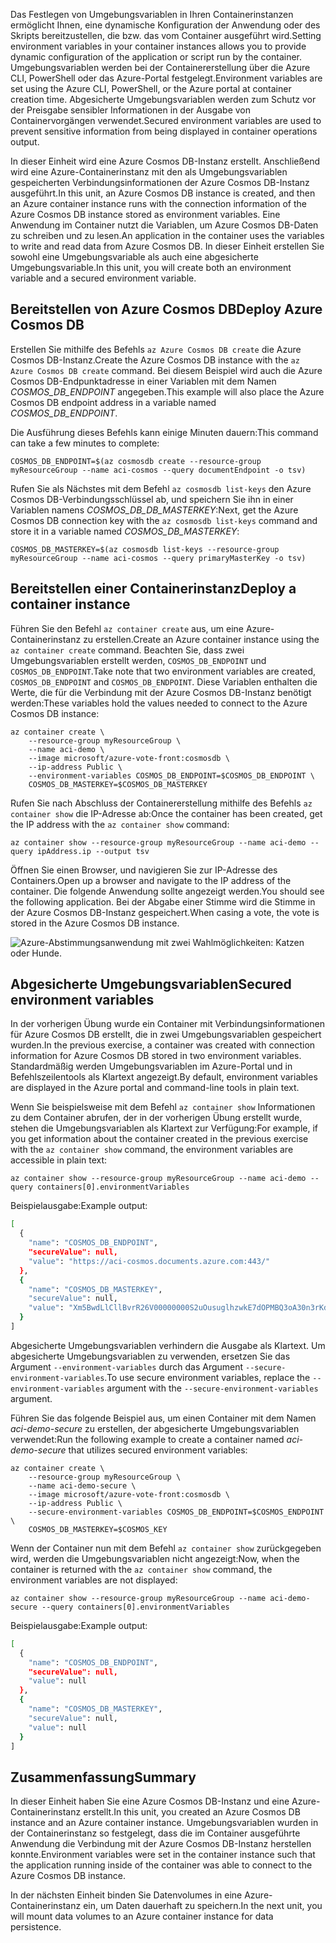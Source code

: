 <span data-ttu-id="737cb-101">Das Festlegen von Umgebungsvariablen in Ihren Containerinstanzen ermöglicht Ihnen, eine dynamische Konfiguration der Anwendung oder des Skripts bereitzustellen, die bzw. das vom Container ausgeführt wird.</span><span class="sxs-lookup"><span data-stu-id="737cb-101">Setting environment variables in your container instances allows you to provide dynamic configuration of the application or script run by the container.</span></span> <span data-ttu-id="737cb-102">Umgebungsvariablen werden bei der Containererstellung über die Azure CLI, PowerShell oder das Azure-Portal festgelegt.</span><span class="sxs-lookup"><span data-stu-id="737cb-102">Environment variables are set using the Azure CLI, PowerShell, or the Azure portal at container creation time.</span></span> <span data-ttu-id="737cb-103">Abgesicherte Umgebungsvariablen werden zum Schutz vor der Preisgabe sensibler Informationen in der Ausgabe von Containervorgängen verwendet.</span><span class="sxs-lookup"><span data-stu-id="737cb-103">Secured environment variables are used to prevent sensitive information from being displayed in container operations output.</span></span>

<span data-ttu-id="737cb-104">In dieser Einheit wird eine Azure Cosmos DB-Instanz erstellt. Anschließend wird eine Azure-Containerinstanz mit den als Umgebungsvariablen gespeicherten Verbindungsinformationen der Azure Cosmos DB-Instanz ausgeführt.</span><span class="sxs-lookup"><span data-stu-id="737cb-104">In this unit, an Azure Cosmos DB instance is created, and then an Azure container instance runs with the connection information of the Azure Cosmos DB instance stored as environment variables.</span></span> <span data-ttu-id="737cb-105">Eine Anwendung im Container nutzt die Variablen, um Azure Cosmos DB-Daten zu schreiben und zu lesen.</span><span class="sxs-lookup"><span data-stu-id="737cb-105">An application in the container uses the variables to write and read data from Azure Cosmos DB.</span></span> <span data-ttu-id="737cb-106">In dieser Einheit erstellen Sie sowohl eine Umgebungsvariable als auch eine abgesicherte Umgebungsvariable.</span><span class="sxs-lookup"><span data-stu-id="737cb-106">In this unit, you will create both an environment variable and a secured environment variable.</span></span>

## <a name="deploy-azure-cosmos-db"></a><span data-ttu-id="737cb-107">Bereitstellen von Azure Cosmos DB</span><span class="sxs-lookup"><span data-stu-id="737cb-107">Deploy Azure Cosmos DB</span></span>

<span data-ttu-id="737cb-108">Erstellen Sie mithilfe des Befehls `az Azure Cosmos DB create` die Azure Cosmos DB-Instanz.</span><span class="sxs-lookup"><span data-stu-id="737cb-108">Create the Azure Cosmos DB instance with the `az Azure Cosmos DB create` command.</span></span> <span data-ttu-id="737cb-109">Bei diesem Beispiel wird auch die Azure Cosmos DB-Endpunktadresse in einer Variablen mit dem Namen *COSMOS_DB_ENDPOINT* angegeben.</span><span class="sxs-lookup"><span data-stu-id="737cb-109">This example will also place the Azure Cosmos DB endpoint address in a variable named *COSMOS_DB_ENDPOINT*.</span></span>

<span data-ttu-id="737cb-110">Die Ausführung dieses Befehls kann einige Minuten dauern:</span><span class="sxs-lookup"><span data-stu-id="737cb-110">This command can take a few minutes to complete:</span></span>

```azurecli
COSMOS_DB_ENDPOINT=$(az cosmosdb create --resource-group myResourceGroup --name aci-cosmos --query documentEndpoint -o tsv)
```

<span data-ttu-id="737cb-111">Rufen Sie als Nächstes mit dem Befehl `az cosmosdb list-keys` den Azure Cosmos DB-Verbindungsschlüssel ab, und speichern Sie ihn in einer Variablen namens *COSMOS_DB_DB_MASTERKEY*:</span><span class="sxs-lookup"><span data-stu-id="737cb-111">Next, get the Azure Cosmos DB connection key with the `az cosmosdb list-keys` command and store it in a variable named *COSMOS_DB_MASTERKEY*:</span></span>

```azurecli
COSMOS_DB_MASTERKEY=$(az cosmosdb list-keys --resource-group myResourceGroup --name aci-cosmos --query primaryMasterKey -o tsv)
```

## <a name="deploy-a-container-instance"></a><span data-ttu-id="737cb-112">Bereitstellen einer Containerinstanz</span><span class="sxs-lookup"><span data-stu-id="737cb-112">Deploy a container instance</span></span>

<span data-ttu-id="737cb-113">Führen Sie den Befehl `az container create` aus, um eine Azure-Containerinstanz zu erstellen.</span><span class="sxs-lookup"><span data-stu-id="737cb-113">Create an Azure container instance using the `az container create` command.</span></span> <span data-ttu-id="737cb-114">Beachten Sie, dass zwei Umgebungsvariablen erstellt werden, `COSMOS_DB_ENDPOINT` und `COSMOS_DB_ENDPOINT`.</span><span class="sxs-lookup"><span data-stu-id="737cb-114">Take note that two environment variables are created, `COSMOS_DB_ENDPOINT` and `COSMOS_DB_ENDPOINT`.</span></span> <span data-ttu-id="737cb-115">Diese Variablen enthalten die Werte, die für die Verbindung mit der Azure Cosmos DB-Instanz benötigt werden:</span><span class="sxs-lookup"><span data-stu-id="737cb-115">These variables hold the values needed to connect to the Azure Cosmos DB instance:</span></span>

```azurecli
az container create \
    --resource-group myResourceGroup \
    --name aci-demo \
    --image microsoft/azure-vote-front:cosmosdb \
    --ip-address Public \
    --environment-variables COSMOS_DB_ENDPOINT=$COSMOS_DB_ENDPOINT \
    COSMOS_DB_MASTERKEY=$COSMOS_DB_MASTERKEY
```

<span data-ttu-id="737cb-116">Rufen Sie nach Abschluss der Containererstellung mithilfe des Befehls `az container show` die IP-Adresse ab:</span><span class="sxs-lookup"><span data-stu-id="737cb-116">Once the container has been created, get the IP address with the `az container show` command:</span></span>

```azurecli
az container show --resource-group myResourceGroup --name aci-demo --query ipAddress.ip --output tsv
```

<span data-ttu-id="737cb-117">Öffnen Sie einen Browser, und navigieren Sie zur IP-Adresse des Containers.</span><span class="sxs-lookup"><span data-stu-id="737cb-117">Open up a browser and navigate to the IP address of the container.</span></span> <span data-ttu-id="737cb-118">Die folgende Anwendung sollte angezeigt werden.</span><span class="sxs-lookup"><span data-stu-id="737cb-118">You should see the following application.</span></span> <span data-ttu-id="737cb-119">Bei der Abgabe einer Stimme wird die Stimme in der Azure Cosmos DB-Instanz gespeichert.</span><span class="sxs-lookup"><span data-stu-id="737cb-119">When casing a vote, the vote is stored in the Azure Cosmos DB instance.</span></span>

![Azure-Abstimmungsanwendung mit zwei Wahlmöglichkeiten: Katzen oder Hunde.](../media-draft/azure-vote.png)

## <a name="secured-environment-variables"></a><span data-ttu-id="737cb-121">Abgesicherte Umgebungsvariablen</span><span class="sxs-lookup"><span data-stu-id="737cb-121">Secured environment variables</span></span>

<span data-ttu-id="737cb-122">In der vorherigen Übung wurde ein Container mit Verbindungsinformationen für Azure Cosmos DB erstellt, die in zwei Umgebungsvariablen gespeichert wurden.</span><span class="sxs-lookup"><span data-stu-id="737cb-122">In the previous exercise, a container was created with connection information for Azure Cosmos DB stored in two environment variables.</span></span> <span data-ttu-id="737cb-123">Standardmäßig werden Umgebungsvariablen im Azure-Portal und in Befehlszeilentools als Klartext angezeigt.</span><span class="sxs-lookup"><span data-stu-id="737cb-123">By default, environment variables are displayed in the Azure portal and command-line tools in plain text.</span></span>

<span data-ttu-id="737cb-124">Wenn Sie beispielsweise mit dem Befehl `az container show` Informationen zu dem Container abrufen, der in der vorherigen Übung erstellt wurde, stehen die Umgebungsvariablen als Klartext zur Verfügung:</span><span class="sxs-lookup"><span data-stu-id="737cb-124">For example, if you get information about the container created in the previous exercise with the `az container show` command, the environment variables are accessible in plain text:</span></span>

```azurecli
az container show --resource-group myResourceGroup --name aci-demo --query containers[0].environmentVariables
```

<span data-ttu-id="737cb-125">Beispielausgabe:</span><span class="sxs-lookup"><span data-stu-id="737cb-125">Example output:</span></span>

```bash
[
  {
    "name": "COSMOS_DB_ENDPOINT",
    "secureValue": null,
    "value": "https://aci-cosmos.documents.azure.com:443/"
  },
  {
    "name": "COSMOS_DB_MASTERKEY",
    "secureValue": null,
    "value": "Xm5BwdLlCllBvrR26V00000000S2uOusuglhzwkE7dOPMBQ3oA30n3rKd8PKA13700000000095ynys863Ghgw=="
  }
]
```

Abgesicherte Umgebungsvariablen verhindern die Ausgabe als Klartext. <span data-ttu-id="737cb-127">Um abgesicherte Umgebungsvariablen zu verwenden, ersetzen Sie das Argument `--environment-variables` durch das Argument `--secure-environment-variables`.</span><span class="sxs-lookup"><span data-stu-id="737cb-127">To use secure environment variables, replace the `--environment-variables` argument with the `--secure-environment-variables` argument.</span></span>

<span data-ttu-id="737cb-128">Führen Sie das folgende Beispiel aus, um einen Container mit dem Namen *aci-demo-secure* zu erstellen, der abgesicherte Umgebungsvariablen verwendet:</span><span class="sxs-lookup"><span data-stu-id="737cb-128">Run the following example to create a container named *aci-demo-secure* that utilizes secured environment variables:</span></span>

```azurecli
az container create \
    --resource-group myResourceGroup \
    --name aci-demo-secure \
    --image microsoft/azure-vote-front:cosmosdb \
    --ip-address Public \
    --secure-environment-variables COSMOS_DB_ENDPOINT=$COSMOS_ENDPOINT \
    COSMOS_DB_MASTERKEY=$COSMOS_KEY
```

<span data-ttu-id="737cb-129">Wenn der Container nun mit dem Befehl `az container show` zurückgegeben wird, werden die Umgebungsvariablen nicht angezeigt:</span><span class="sxs-lookup"><span data-stu-id="737cb-129">Now, when the container is returned with the `az container show` command, the environment variables are not displayed:</span></span>

```azurecli
az container show --resource-group myResourceGroup --name aci-demo-secure --query containers[0].environmentVariables
```

<span data-ttu-id="737cb-130">Beispielausgabe:</span><span class="sxs-lookup"><span data-stu-id="737cb-130">Example output:</span></span>

```bash
[
  {
    "name": "COSMOS_DB_ENDPOINT",
    "secureValue": null,
    "value": null
  },
  {
    "name": "COSMOS_DB_MASTERKEY",
    "secureValue": null,
    "value": null
  }
]
```

## <a name="summary"></a><span data-ttu-id="737cb-131">Zusammenfassung</span><span class="sxs-lookup"><span data-stu-id="737cb-131">Summary</span></span>

<span data-ttu-id="737cb-132">In dieser Einheit haben Sie eine Azure Cosmos DB-Instanz und eine Azure-Containerinstanz erstellt.</span><span class="sxs-lookup"><span data-stu-id="737cb-132">In this unit, you created an Azure Cosmos DB instance and an Azure container instance.</span></span> <span data-ttu-id="737cb-133">Umgebungsvariablen wurden in der Containerinstanz so festgelegt, dass die im Container ausgeführte Anwendung die Verbindung mit der Azure Cosmos DB-Instanz herstellen konnte.</span><span class="sxs-lookup"><span data-stu-id="737cb-133">Environment variables were set in the container instance such that the application running inside of the container was able to connect to the Azure Cosmos DB instance.</span></span>

<span data-ttu-id="737cb-134">In der nächsten Einheit binden Sie Datenvolumes in eine Azure-Containerinstanz ein, um Daten dauerhaft zu speichern.</span><span class="sxs-lookup"><span data-stu-id="737cb-134">In the next unit, you will mount data volumes to an Azure container instance for data persistence.</span></span>
